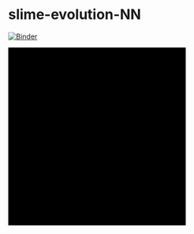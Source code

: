 # slime-evolution-NN

[![Binder](https://mybinder.org/badge_logo.svg)](https://mybinder.org/v2/gh/balcomes/slime-evolution-NN.git/master?filepath=slime.ipynb)

![](slime.gif)
